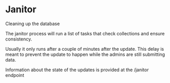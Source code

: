 # Janitor
Cleaning up the database

The janitor process will run a list of tasks that check collections and ensure consistency.

Usually it only runs after a couple of minutes after the update. This delay is meant to prevent the update to happen while the admins are still submitting data. 

Information about the state of the updates is provided at the /janitor endpoint

